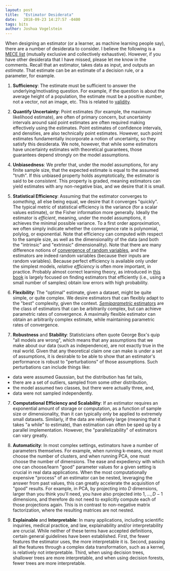 ```yaml
---
layout: post
title:  "Estimator Desiderata"
date:   2018-09-23 14:27:57 -0400
tags: bits
author: Joshua Vogelstein
---
```



When designing an estimator (or a learner, as machine learning people say), there are a number of desiderata to consider.  I believe the following is a [MECE list](https://en.wikipedia.org/wiki/MECE_principle) (mutually exclusive and collectively exhaustive).  However, if you have other desiderata that I have missed, please let me know in the comments.  Recall that an estimator, takes data as input, and outputs an *estimate*.  That estimate can be an estimate of a decision rule, or a parameter, for example.

1. **Sufficiency**: The estimate must be sufficient to answer the underlying/motivating question.  For example, if the question is about the average height of a population, the estimate must be a positive number, not a vector, not an image, etc.  This is related to [validity](https://en.wikipedia.org/wiki/Validity_(statistics)).

2. **Quantify Uncertainty**:  Point estimates (for example, the maximum likelihood estimate), are often of primary concern, but uncertainty intervals around said point estimates are often required making effectively using the estimates.  Point estimates of confidence intervals, and densities, are also technically point estimates.  However, such point estimates fundamentally incorporate a notion of uncertainty, so they satisfy this desiderata.  We note, however, that while some estimators have uncertainty estimates with theoretical guarantees, those guarantees depend strongly on the model assumptions.

<!-- In many cases, even today's best estimators are "mis-calibrated". For example, if an estimator learns a posterior over a two-class problem, and then a test example is provided that looks nothing like any of the training data, modern classifiers will often be highly confident, when they "should" say that they do not know (see Robustness and Stability below).  -->

4. **Unbiasedness**:  We prefer that, under the model assumptions, for any finite sample size, that the expected estimate is equal to the assumed "truth".  If this unbiased property holds asymptotically, the estimator is said to be  *consistent*.  This property is graded, meaning estimators can yield estimates with any non-negative bias, and we desire that it is small.   


6. **Statistical Efficiency**:  Assuming that the estimator converges to *something*, all else being equal, we desire that it converges "quickly".  The typical metric of statistical efficiency is the variance (for a scalar values estimate), or the Fisher information more generally.  Ideally the estimator is *efficient*, meaning, under the model assumptions, it achieves the minimal possible variance.  To a first order approximation, we often simply indicate whether the convergence rate is polynomial, polylog, or exponential.  Note that efficiency can computed with respect to the sample size, as well as the dimensionality of the data (and both the "intrinsic" and "extrinsic" dimensionality). Note that there are many difference notions of [convergence of random variables](https://en.wikipedia.org/wiki/Convergence_of_random_variables), and the estimators are indeed random variables (because their inputs are random variables). Because perfect efficiency is available only under the simplest models, *relative efficiency* is often more important, in practice.  Probably almost correct learning theory, as introduced in [this book](http://a.co/d/bYJlTWA) is largely focused on finding estimators that efficiently (i.e., using a small number of samples) obtain low errors with high probability.


3. **Flexibility**: The "optimal" estimate, given a dataset, might be quite simple, or quite complex. We desire estimators that can flexibly adapt to the "best" complexity, given the context.  [*Semiparametric* estimators](https://www.amazon.com/Efficient-Adaptive-Estimation-Semiparametric-Models/dp/0387984739/ref=sr_1_6?s=books&ie=UTF8&qid=1537811338&sr=1-6&keywords=semiparametric) are the class of estimators that can be arbitrarily complex, but can achieve parametric rates of convergence. A maximally flexible estimator can obtain an arbitrarily complex estimate, while maintaining parametric rates of convergence.


5. **Robustness** and **Stability**: Statisticians often quote George Box's quip "all models are wrong", which means that any assumptions that we make about our data (such as independence), are not exactly true in the real world.  Given that any theoretical claim one can make is under a set of assumptions, it is desirable to be able to show that an estimator's performance is robust to "perturbations" of those assumptions.  Such perturbations can include things like:
- data were assumed Gaussian, but the distribution has fat tails,
- there are a set of outliers, sampled from some other distribution,
- the model assumed two classes, but there were actually three, and,
- data were not sampled independently.

7. **Computational Efficiency and Scalability**: If an estimator requires an exponential amount of storage or computation, as a function of sample size or dimensionality, than it can typically only be applied to extremely small datasets.  Similarly, if the data are relatively large (meaning that it takes "a while" to estimate), than estimation can often be sped up by a parallel implementation.  However, the "parallelizability" of estimators can vary greatly.  

7. **Automaticity**: In most complex settings, estimators have a number of parameters themselves.  For example, when running k-means, one must choose the number of clusters, and when running PCA, one must choose the number of dimensions. The ease and expediency with which one can choose/learn "good" parameter values for a given setting is crucial in real data applications.  When the most computationally expensive "process" of an estimator can be nested, leveraging the answer from past values, this can greatly accelerate the acquisition of "good" results.  For example, in PCA, by projecting into $D$ dimensions, larger than you think you'll need, you have also projected into $1, \ldots, D-1$ dimensions, and therefore do not need to explicitly compute each of those projections again. This is in contrast to non-negative matrix factorization, where the resulting matrices are not nested.

9. **Explainable** and **Interpretable**: In many applications, including scientific inquiries, medical practice, and law, explainability and/or interpretability are crucial.  While neither of these terms have accepted definitions, certain general guidelines have been established.  First, the fewer features the estimator uses, the more interpretable it is.  Second, passing all the features through a complex data transformation, such as a kernel, is relatively not interpretable.  Third, when using decision trees, shallower trees are more interpretable, and when using decision forests, fewer trees are more interpretable.  

